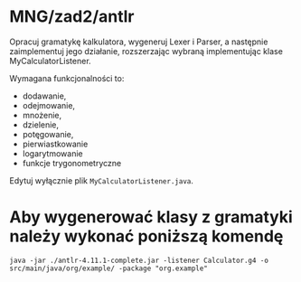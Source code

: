 # MNG/zad2/antlr

Opracuj gramatykę kalkulatora, wygeneruj Lexer i Parser, a następnie zaimplementuj jego działanie, rozszerzając wybraną implementując klase MyCalculatorListener.

Wymagana funkcjonalności to: 
- dodawanie, 
- odejmowanie,
- mnożenie, 
- dzielenie,
- potęgowanie,
- pierwiastkowanie
- logarytmowanie
- funkcje trygonometryczne

Edytuj wyłącznie plik `MyCalculatorListener.java`.

# Aby wygenerować klasy z gramatyki należy wykonać poniższą komendę
    java -jar ./antlr-4.11.1-complete.jar -listener Calculator.g4 -o src/main/java/org/example/ -package "org.example"

